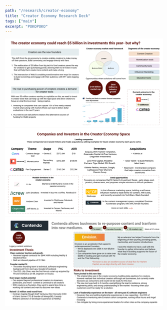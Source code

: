```yaml
---
path: "/research/creator-economy"
title: "Creator Economy Research Deck"
tags: ["main"]
excerpt: "POKOPOKO"
---
```


![](./creator-economy-1.png)
![](./creator-economy-2.png)
![](./creator-economy-3.png)
